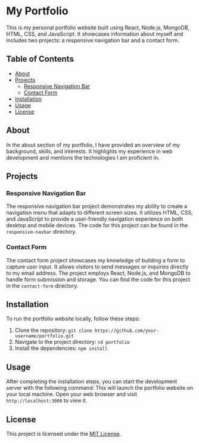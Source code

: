 # My Portfolio

This is my personal portfolio website built using React, Node.js, MongoDB, HTML, CSS, and JavaScript. It showcases information about myself and includes two projects: a responsive navigation bar and a contact form.

## Table of Contents

- [About](#about)
- [Projects](#projects)
  - [Responsive Navigation Bar](#responsive-navigation-bar)
  - [Contact Form](#contact-form)
- [Installation](#installation)
- [Usage](#usage)
- [License](#license)

## About

In the about section of my portfolio, I have provided an overview of my background, skills, and interests. It highlights my experience in web development and mentions the technologies I am proficient in.

## Projects

### Responsive Navigation Bar

The responsive navigation bar project demonstrates my ability to create a navigation menu that adapts to different screen sizes. It utilizes HTML, CSS, and JavaScript to provide a user-friendly navigation experience on both desktop and mobile devices. The code for this project can be found in the `responsive-navbar` directory.

### Contact Form

The contact form project showcases my knowledge of building a form to capture user input. It allows visitors to send messages or inquiries directly to my email address. The project employs React, Node.js, and MongoDB to handle form submission and storage. You can find the code for this project in the `contact-form` directory.

## Installation

To run the portfolio website locally, follow these steps:

1. Clone the repository: `git clone https://github.com/your-username/portfolio.git`
2. Navigate to the project directory: `cd portfolio`
3. Install the dependencies: `npm install`

## Usage

After completing the installation steps, you can start the development server with the following command:
This will launch the portfolio website on your local machine. Open your web browser and visit `http://localhost:3000` to view it.

## License

This project is licensed under the [MIT License](LICENSE).
